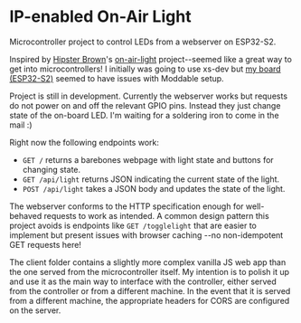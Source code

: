 # IP-enabled On-Air Light
Microcontroller project to control LEDs from a webserver on ESP32-S2.

Inspired by [Hipster Brown](https://github.com/HipsterBrown)'s [on-air-light](https://github.com/HipsterBrown/on-air-light) project--seemed like a great way to get into microcontrollers!
I initially was going to use xs-dev but [my board (ESP32-S2)](https://learn.adafruit.com/adafruit-esp32-s2-feather) seemed to have issues with Moddable setup.

Project is still in development. Currently the webserver works but requests do not power on and off the relevant GPIO pins. 
Instead they just change state of the on-board LED.
I'm waiting for a soldering iron to come in the mail :)

Right now the following endpoints work:
- `GET /` returns a barebones webpage with light state and buttons for changing state.
- `GET /api/light` returns JSON indicating the current state of the light.
- `POST /api/light` takes a JSON body and updates the state of the light.

The webserver conforms to the HTTP specification enough for well-behaved requests to work as intended. A common design pattern this project avoids is endpoints like `GET /togglelight` that are easier to implement but present issues with browser caching --no non-idempotent GET requests here!

The client folder contains a slightly more complex vanilla JS web app than the one served from the microcontroller itself. My intention is to polish it up and use it as the main way to interface with the controller, either served from the controller or from a different machine. In the event that it is served from a different machine, the appropriate headers for CORS are configured on the server.